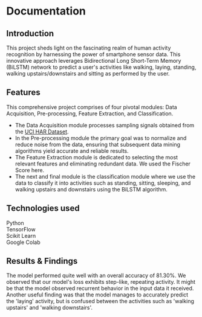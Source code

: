 # Documentation

## Introduction
This project sheds light on the fascinating realm of human activity recognition by harnessing the power of smartphone sensor data. This innovative approach leverages Bidirectional Long Short-Term Memory (BiLSTM) network to predict a user's activities like walking, laying, standing, walking upstairs/downstairs and sitting as performed by the user. 

## Features
This comprehensive project comprises of four pivotal modules: Data Acquisition, Pre-processing, Feature Extraction, and Classification. 
* The Data Acquisition module processes sampling signals obtained from the [UCI HAR Dataset](https://archive.ics.uci.edu/dataset/240/human+activity+recognition+using+smartphones).
* In the Pre-processing module the primary goal was to normalize and reduce noise from the data, ensuring that subsequent data mining algorithms yield accurate and reliable results.
* The Feature Extraction module is dedicated to selecting the most relevant features and eliminating redundant data. We used the Fischer Score here.
* The next and final module is the classification module where we use the data to classify it into activities such as standing, sitting, sleeping, and walking upstairs and downstairs using the BiLSTM algorithm.

## Technologies used
Python <br />
TensorFlow <br />
Scikit Learn <br />
Google Colab

## Results & Findings
The model performed quite well with an overall accuracy of 81.30%.
We observed that our model's loss exhibits step-like, repeating activity. It might be that the model observed recurrent behavior in the input data it received.
Another useful finding was that the model manages to accurately predict the 'laying' activity, but is confused between the activities such as 'walking upstairs' and 'walking downstairs'.
